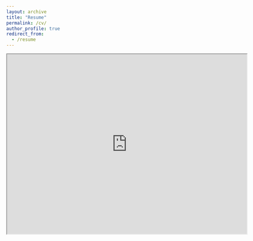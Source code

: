 ```yaml
---
layout: archive
title: "Resume"
permalink: /cv/
author_profile: true
redirect_from:
  - /resume
---
```


<!-- {% include base_path %} -->
<!-- <embed src="https://drive.google.com/file/d/13VZHex8vfzOoSCJv0130zaAxZbl0QgoQ/view?usp=share_link" width="600" height="700">  -->
<!-- <iframe
  frameborder="0"
  scrolling="no"
  width="640"
  height="480"
  src="https://drive.google.com/file/d/13VZHex8vfzOoSCJv0130zaAxZbl0QgoQ/view?usp=share_link">
</iframe> -->

<!-- <iframe
  src="{{ site.baseurl }}/files/anrui_resume_public.pdf"
  style="width:100%; height:480px;"
></iframe> -->
<iframe src="https://drive.google.com/file/d/13VZHex8vfzOoSCJv0130zaAxZbl0QgoQ/preview" width="640" height="480" allow="autoplay"></iframe>

